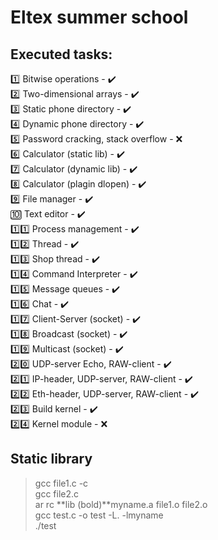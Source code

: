 # Eltex summer school
## Executed tasks:
:one: Bitwise operations - :heavy_check_mark:    
:two: Two-dimensional arrays - :heavy_check_mark:    
:three: Static phone directory - :heavy_check_mark:    
:four: Dynamic phone directory - :heavy_check_mark:    
:five: Password cracking, stack overflow - :x:    
:six: Calculator (static lib) - :heavy_check_mark:    
:seven: Calculator (dynamic lib) - :heavy_check_mark:    
:eight: Calculator (plagin dlopen) - :heavy_check_mark:    
:nine: File manager - :heavy_check_mark:    
:keycap_ten: Text editor - :heavy_check_mark:    
:one::one: Process management - :heavy_check_mark:    
:one::two: Thread - :heavy_check_mark:    
:one::three: Shop thread - :heavy_check_mark:    
:one::four: Command Interpreter - :heavy_check_mark:    
:one::five: Message queues - :heavy_check_mark:    
:one::six: Chat - :heavy_check_mark:    
:one::seven: Client-Server (socket) - :heavy_check_mark:    
:one::eight: Broadcast (socket) - :heavy_check_mark:    
:one::nine: Multicast (socket) - :heavy_check_mark:    
:two::zero: UDP-server Echo, RAW-client - :heavy_check_mark:    
:two::one: IP-header, UDP-server, RAW-client - :heavy_check_mark:    
:two::two: Eth-header, UDP-server, RAW-client - :heavy_check_mark:    
:two::three: Build kernel - :heavy_check_mark:    
:two::four: Kernel module - :x:   
    
## Static library
> gcc file1.c -c    
> gcc file2.c    
> ar rc **lib (bold)**myname.a file1.o file2.o    
> gcc test.c -o test -L. -lmyname    
> ./test    

